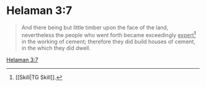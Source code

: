 # Helaman 3:7

> And there being but little timber upon the face of the land, nevertheless the people who went forth became exceedingly <u>expert</u>[^a] in the working of cement; therefore they did build houses of cement, in the which they did dwell.

[Helaman 3:7](https://www.churchofjesuschrist.org/study/scriptures/bofm/hel/3?lang=eng&id=p7#p7)


[^a]: [[Skill|TG Skill]].  
